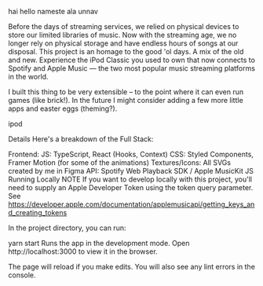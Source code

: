 hai hello nameste
ala unnav




Before the days of streaming services, we relied on physical devices to store our limited libraries of music. Now with the streaming age, we no longer rely on physical storage and have endless hours of songs at our disposal. This project is an homage to the good 'ol days. A mix of the old and new. Experience the iPod Classic you used to own that now connects to Spotify and Apple Music — the two most popular music streaming platforms in the world.

I built this thing to be very extensible – to the point where it can even run games (like brick!). In the future I might consider adding a few more little apps and easter eggs (theming?).

ipod

Details
Here's a breakdown of the Full Stack:

Frontend:
JS: TypeScript, React (Hooks, Context)
CSS: Styled Components, Framer Motion (for some of the animations)
Textures/Icons: All SVGs created by me in Figma
API: Spotify Web Playback SDK / Apple MusicKit JS
Running Locally
NOTE
If you want to develop locally with this project, you'll need to supply an Apple Developer Token using the token query parameter. See https://developer.apple.com/documentation/applemusicapi/getting_keys_and_creating_tokens

In the project directory, you can run:

yarn start
Runs the app in the development mode.
Open http://localhost:3000 to view it in the browser.

The page will reload if you make edits.
You will also see any lint errors in the console.
